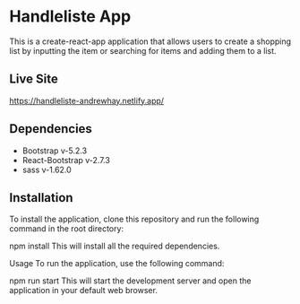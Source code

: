 # Handleliste App

This is a create-react-app application that allows users to create a shopping list by inputting the item or searching for items and adding them to a list.

## Live Site

https://handleliste-andrewhay.netlify.app/

## Dependencies

<ul>
<li>Bootstrap v-5.2.3</li>
<li>React-Bootstrap v-2.7.3</li>
<li>sass v-1.62.0</li>
</ul>

## Installation

To install the application, clone this repository and run the following command in the root directory:

npm install
This will install all the required dependencies.

Usage
To run the application, use the following command:

npm run start
This will start the development server and open the application in your default web browser.
